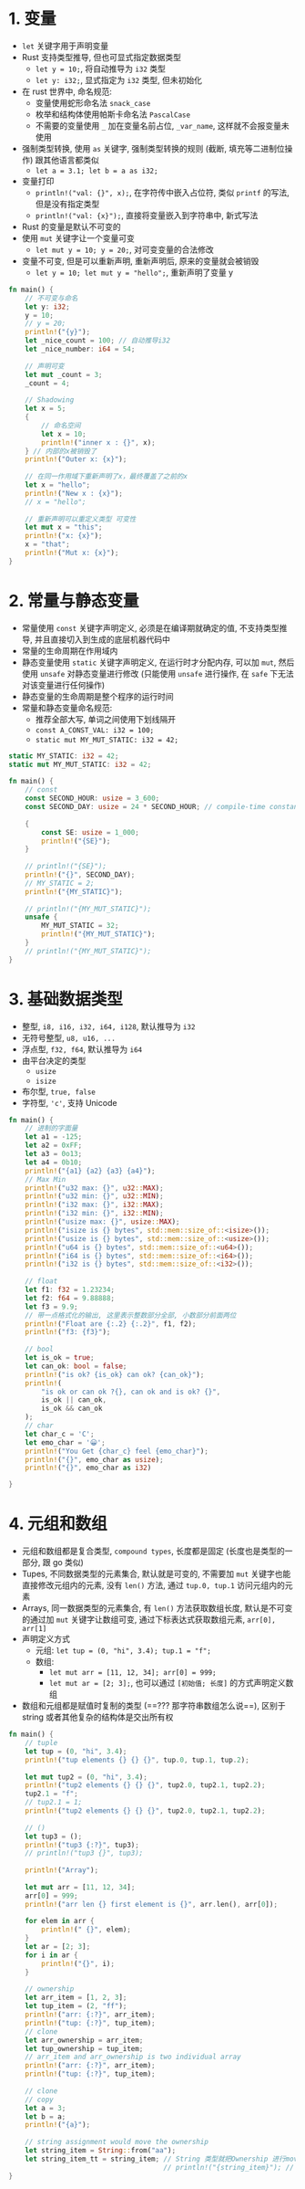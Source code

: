 # 1. 变量
- `let` 关键字用于声明变量
- Rust 支持类型推导, 但也可显式指定数据类型
	- `let y = 10;`, 将自动推导为 `i32` 类型
	- `let y: i32;`, 显式指定为 `i32` 类型, 但未初始化
- 在 rust 世界中, 命名规范:
	- 变量使用蛇形命名法 `snack_case`
	- 枚举和结构体使用帕斯卡命名法 `PascalCase`
	- 不需要的变量使用 `_` 加在变量名前占位, `_var_name`, 这样就不会报变量未使用
- 强制类型转换, 使用 `as` 关键字, 强制类型转换的规则 (截断, 填充等二进制位操作) 跟其他语言都类似
	- `let a = 3.1; let b = a as i32;`
- 变量打印
	- `println!("val: {}", x);`, 在字符传中嵌入占位符, 类似 `printf` 的写法, 但是没有指定类型
	- `println!("val: {x}");`, 直接将变量嵌入到字符串中, 新式写法
- Rust 的变量是默认不可变的
- 使用 `mut` 关键字让一个变量可变
	- `let mut y = 10; y = 20;`, 对可变变量的合法修改
- 变量不可变, 但是可以重新声明, 重新声明后, 原来的变量就会被销毁
	- `let y = 10; let mut y = "hello";`, 重新声明了变量 y

```rust
fn main() {
    // 不可变与命名
    let y: i32;
    y = 10;
    // y = 20;
    println!("{y}");
    let _nice_count = 100; // 自动推导i32
    let _nice_number: i64 = 54;
  
    // 声明可变
    let mut _count = 3;
    _count = 4;
  
    // Shadowing
    let x = 5;
    {
        // 命名空间
        let x = 10;
        println!("inner x : {}", x);
    } // 内部的x被销毁了
    println!("Outer x: {x}");
  
    // 在同一作用域下重新声明了x，最终覆盖了之前的x
    let x = "hello";
    println!("New x : {x}");
    // x = "hello";
  
    // 重新声明可以重定义类型 可变性
    let mut x = "this";
    println!("x: {x}");
    x = "that";
    println!("Mut x: {x}");
}
```


# 2. 常量与静态变量
- 常量使用 `const` 关键字声明定义, 必须是在编译期就确定的值, 不支持类型推导, 并且直接切入到生成的底层机器代码中
- 常量的生命周期在作用域内
- 静态变量使用 `static` 关键字声明定义, 在运行时才分配内存, 可以加 `mut`, 然后使用 `unsafe` 对静态变量进行修改 (只能使用 `unsafe` 进行操作, 在 `safe` 下无法对该变量进行任何操作)
- 静态变量的生命周期是整个程序的运行时间
- 常量和静态变量命名规范:
	- 推荐全部大写, 单词之间使用下划线隔开
	- `const A_CONST_VAL: i32 = 100;`
	- `static mut MY_MUT_STATIC: i32 = 42;`

```rust
static MY_STATIC: i32 = 42;
static mut MY_MUT_STATIC: i32 = 42;
  
fn main() {
    // const
    const SECOND_HOUR: usize = 3_600;
    const SECOND_DAY: usize = 24 * SECOND_HOUR; // compile-time constant
  
    {
        const SE: usize = 1_000;
        println!("{SE}");
    }
  
    // println!("{SE}");
    println!("{}", SECOND_DAY);
    // MY_STATIC = 2;
    println!("{MY_STATIC}");
  
    // println!("{MY_MUT_STATIC}");
    unsafe {
        MY_MUT_STATIC = 32;
        println!("{MY_MUT_STATIC}");
    }
    // println!("{MY_MUT_STATIC}");
}
```

# 3. 基础数据类型
- 整型, `i8, i16, i32, i64, i128`, 默认推导为 `i32`
- 无符号整型, `u8, u16, ...`
- 浮点型, `f32, f64`, 默认推导为 `i64`
- 由平台决定的类型
	- `usize`
	- `isize`
- 布尔型, `true, false`
- 字符型, `'c'`, 支持 Unicode

```rust
fn main() {
    // 进制的字面量
    let a1 = -125;
    let a2 = 0xFF;
    let a3 = 0o13;
    let a4 = 0b10;
    println!("{a1} {a2} {a3} {a4}");
    // Max Min
    println!("u32 max: {}", u32::MAX);
    println!("u32 min: {}", u32::MIN);
    println!("i32 max: {}", i32::MAX);
    println!("i32 min: {}", i32::MIN);
    println!("usize max: {}", usize::MAX);
    println!("isize is {} bytes", std::mem::size_of::<isize>());
    println!("usize is {} bytes", std::mem::size_of::<usize>());
    println!("u64 is {} bytes", std::mem::size_of::<u64>());
    println!("i64 is {} bytes", std::mem::size_of::<i64>());
    println!("i32 is {} bytes", std::mem::size_of::<i32>());
  
    // float
    let f1: f32 = 1.23234;
    let f2: f64 = 9.88888;
    let f3 = 9.9;
    // 带一点格式化的输出, 这里表示整数部分全部, 小数部分前面两位
    println!("Float are {:.2} {:.2}", f1, f2);
    println!("f3: {f3}");
  
    // bool
    let is_ok = true;
    let can_ok: bool = false;
    println!("is ok? {is_ok} can ok? {can_ok}");
    println!(
        "is ok or can ok ?{}, can ok and is ok? {}",
        is_ok || can_ok,
        is_ok && can_ok
    );
    // char
    let char_c = 'C';
    let emo_char = '😀';
    println!("You Get {char_c} feel {emo_char}");
    println!("{}", emo_char as usize);
    println!("{}", emo_char as i32)

}
```


# 4. 元组和数组
- 元组和数组都是复合类型, `compound types`, 长度都是固定 (长度也是类型的一部分, 跟 go 类似)
- Tupes, 不同数据类型的元素集合, 默认就是可变的, 不需要加 `mut` 关键字也能直接修改元组内的元素, 没有 ` len() ` 方法, 通过 ` tup.0, tup.1 ` 访问元组内的元素
- Arrays, 同一数据类型的元素集合, 有 `len()` 方法获取数组长度, 默认是不可变的通过加 `mut` 关键字让数组可变, 通过下标表达式获取数组元素, ` arr[0], arr[1] `
- 声明定义方式
	- 元组: `let tup = (0, "hi", 3.4); tup.1 = "f";`
	- 数组:
		- `let mut arr = [11, 12, 34]; arr[0] = 999;`
		- `let mut ar = [2; 3];`, 也可以通过 `[初始值; 长度]` 的方式声明定义数组
- 数组和元组都是赋值时复制的类型 (==??? 那字符串数组怎么说==), 区别于 string 或者其他复杂的结构体是交出所有权

```rust
fn main() {
    // tuple
    let tup = (0, "hi", 3.4);
    println!("tup elements {} {} {}", tup.0, tup.1, tup.2);
  
    let mut tup2 = (0, "hi", 3.4);
    println!("tup2 elements {} {} {}", tup2.0, tup2.1, tup2.2);
    tup2.1 = "f";
    // tup2.1 = 1;
    println!("tup2 elements {} {} {}", tup2.0, tup2.1, tup2.2);
  
    // ()
    let tup3 = ();
    println!("tup3 {:?}", tup3);
    // println!("tup3 {}", tup3);
  
    println!("Array");
  
    let mut arr = [11, 12, 34];
    arr[0] = 999;
    println!("arr len {} first element is {}", arr.len(), arr[0]);
  
    for elem in arr {
        println!(" {}", elem);
    }
    let ar = [2; 3];
    for i in ar {
        println!("{}", i);
    }
  
    // ownership
    let arr_item = [1, 2, 3];
    let tup_item = (2, "ff");
    println!("arr: {:?}", arr_item);
    println!("tup: {:?}", tup_item);
    // clone
    let arr_ownership = arr_item;
    let tup_ownership = tup_item;
    // arr_item and arr_ownership is two individual array
    println!("arr: {:?}", arr_item);
    println!("tup: {:?}", tup_item);
  
    // clone
    // copy
    let a = 3;
    let b = a;
    println!("{a}");
  
    // string assignment would move the ownership
    let string_item = String::from("aa");
    let string_item_tt = string_item; // String 类型就把Ownership 进行move操作
                                      // println!("{string_item}"); // value borrowed here after move
}
```


